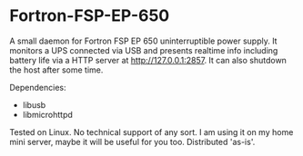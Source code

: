 # Fortron-FSP-EP-650

A small daemon for Fortron FSP EP 650 uninterruptible power supply.
It monitors a UPS connected via USB and presents realtime info including battery life via a HTTP server at http://127.0.0.1:2857.
It can also shutdown the host after some time.

Dependencies:
- libusb
- libmicrohttpd

Tested on Linux. 
No technical support of any sort.
I am using it on my home mini server, maybe it will be useful for you too.
Distributed 'as-is'.

